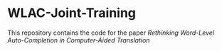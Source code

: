 # WLAC-Joint-Training
This repository contains the code for the paper *Rethinking Word-Level Auto-Completion in Computer-Aided Translation*
